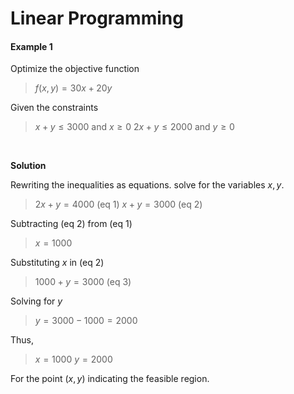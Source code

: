 # Linear Programming



#### Example 1

Optimize the objective function
> $f(x,y) = 30x + 20y$

Given the constraints
> $x + y \leq 3000$ and $x \geq 0$
> $2x + y \leq 2000$ and $y \geq 0$

<br/>


**Solution**

Rewriting the inequalities as equations. solve for the variables $x,y$.
> $2x + y = 4000$ (eq 1)
> $x + y = 3000$ (eq 2)



Subtracting (eq 2) from (eq 1)

> $x = 1000$

Substituting $x$ in (eq 2)

> $1000 + y = 3000$ (eq 3)

Solving for $y$

> $y = 3000 - 1000 = 2000$

Thus,
> $x = 1000$
> $y = 2000$

For the point $(x,y)$ indicating the feasible region.